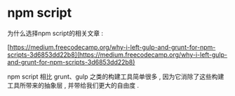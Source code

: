 # npm script

为什么选择npm script的相关文章 :

[https://medium.freecodecamp.org/why-i-left-gulp-and-grunt-for-npm-scripts-3d6853dd22b8](https://medium.freecodecamp.org/why-i-left-gulp-and-grunt-for-npm-scripts-3d6853dd22b8)

npm script 相比 grunt、gulp 之类的构建工具简单很多 , 因为它消除了这些构建工具所带来的抽象层 , 并带给我们更大的自由度 . 

